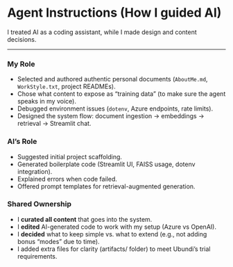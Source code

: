 # Agent Instructions (How I guided AI)

I treated AI as a coding assistant, while I made design and content decisions.  

---

### My Role
- Selected and authored authentic personal documents (`AboutMe.md`, `WorkStyle.txt`, project READMEs).  
- Chose what content to expose as “training data” (to make sure the agent speaks in my voice).  
- Debugged environment issues (`dotenv`, Azure endpoints, rate limits).  
- Designed the system flow: document ingestion → embeddings → retrieval → Streamlit chat.  

### AI’s Role
- Suggested initial project scaffolding.  
- Generated boilerplate code (Streamlit UI, FAISS usage, dotenv integration).  
- Explained errors when code failed.  
- Offered prompt templates for retrieval-augmented generation.  

### Shared Ownership
- I **curated all content** that goes into the system.  
- I **edited** AI-generated code to work with my setup (Azure vs OpenAI).  
- I **decided** what to keep simple vs. what to extend (e.g., not adding bonus “modes” due to time).  
- I added extra files for clarity (artifacts/ folder) to meet Ubundi’s trial requirements.  
